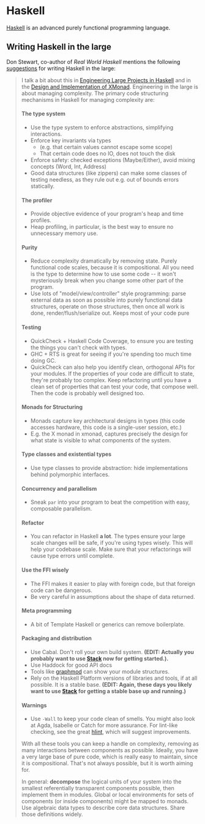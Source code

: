 # Haskell

[Haskell](https://www.haskell.org/) is an advanced purely functional programming language.

## Writing Haskell in the large

Don Stewart, co-author of _Real World Haskell_ mentions the following [suggestions](https://stackoverflow.com/a/3077912) for writing Haskell in the large:

> I talk a bit about this in [Engineering Large Projects in Haskell](https://www.scribd.com/doc/19502765/Engineering-Large-Projects-in-Haskell-A-Decade-of-FP-at-Galois) and in the [Design and Implementation of XMonad](http://xmonad.wordpress.com/2009/09/09/the-design-and-implementation-of-xmonad/). Engineering in the large is about managing complexity. The primary code structuring mechanisms in Haskell for managing complexity are:
>
> #### The type system
>
> - Use the type system to enforce abstractions, simplifying interactions.
> - Enforce key invariants via types
>   - (e.g. that certain values cannot escape some scope)
>   - That certain code does no IO, does not touch the disk
> - Enforce safety: checked exceptions (Maybe/Either), avoid mixing concepts (Word, Int, Address)
> - Good data structures (like zippers) can make some classes of testing needless, as they rule out e.g. out of bounds errors statically.
>
> #### The profiler
>
> - Provide objective evidence of your program's heap and time profiles.
> - Heap profiling, in particular, is the best way to ensure no unnecessary memory use.
>
> #### Purity
>
> - Reduce complexity dramatically by removing state. Purely functional code scales, because it is compositional. All you need is the type to determine how to use some code -- it won't mysteriously break when you change some other part of the program.
> - Use lots of "model/view/controller" style programming: parse external data as soon as possible into purely functional data structures, operate on those structures, then once all work is done, render/flush/serialize out. Keeps most of your code pure
>
> #### Testing
>
> - QuickCheck + Haskell Code Coverage, to ensure you are testing the things you can't check with types.
> - GHC + RTS is great for seeing if you're spending too much time doing GC.
> - QuickCheck can also help you identify clean, orthogonal APIs for your modules. If the properties of your code are difficult to state, they're probably too complex. Keep refactoring until you have a clean set of properties that can test your code, that compose well. Then the code is probably well designed too.
>
> #### Monads for Structuring
>
> - Monads capture key architectural designs in types (this code accesses hardware, this code is a single-user session, etc.)
> - E.g. the X monad in xmonad, captures precisely the design for what state is visible to what components of the system.
>
> #### Type classes and existential types
>
> - Use type classes to provide abstraction: hide implementations behind polymorphic interfaces.
>
> #### Concurrency and parallelism
>
> - Sneak `par` into your program to beat the competition with easy, composable parallelism.
>
> #### Refactor
>
> - You can refactor in Haskell **a lot**. The types ensure your large scale changes will be safe, if you're using types wisely. This will help your codebase scale. Make sure that your refactorings will cause type errors until complete.
>
> #### Use the FFI wisely
>
> - The FFI makes it easier to play with foreign code, but that foreign code can be dangerous.
> - Be very careful in assumptions about the shape of data returned.
>
> #### Meta programming
>
> - A bit of Template Haskell or generics can remove boilerplate.
>
> #### Packaging and distribution
>
> - Use Cabal. Don't roll your own build system. **(EDIT: Actually you probably want to use [Stack](http://haskellstack.com/) now for getting started.).**
> - Use Haddock for good API docs
> - Tools like [graphmod](http://hackage.haskell.org/package/graphmod) can show your module structures.
> - Rely on the Haskell Platform versions of libraries and tools, if at all possible. It is a stable base. **(EDIT: Again, these days you likely want to use [Stack](http://haskellstack.com/) for getting a stable base up and running.)**
>
> #### Warnings
>
> - Use `-Wall` to keep your code clean of smells. You might also look at Agda, Isabelle or Catch for more assurance. For lint-like checking, see the great [hlint](http://hackage.haskell.org/package/hlint), which will suggest improvements.
>
> With all these tools you can keep a handle on complexity, removing as many interactions between components as possible. Ideally, you have a very large base of pure code, which is really easy to maintain, since it is compositional. That's not always possible, but it is worth aiming for.
>
> In general: **decompose** the logical units of your system into the smallest referentially transparent components possible, then implement them in modules. Global or local environments for sets of components (or inside components) might be mapped to monads. Use algebraic data types to describe core data structures. Share those definitions widely.

